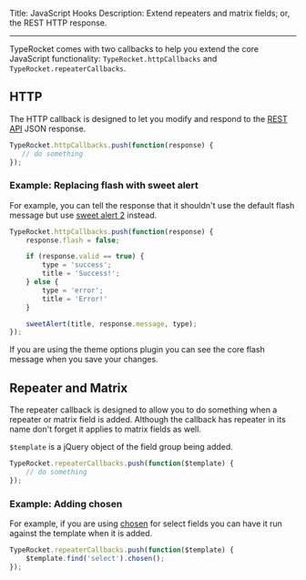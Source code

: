 Title: JavaScript Hooks
Description: Extend repeaters and matrix fields; or, the REST HTTP response.

---

TypeRocket comes with two callbacks to help you extend the core JavaScript functionality: `TypeRocket.httpCallbacks` and `TypeRocket.repeaterCallbacks`.

## HTTP

The HTTP callback is designed to let you modify and respond to the [REST API](/docs/v4/rest-api/) JSON response.

```javascript
TypeRocket.httpCallbacks.push(function(response) {
   // do something
});
```

### Example: Replacing flash with sweet alert

For example, you can tell the response that it shouldn't use the default flash message but use [sweet alert 2](https://limonte.github.io/sweetalert2/) instead.

```javascript
TypeRocket.httpCallbacks.push(function(response) {
    response.flash = false;

    if (response.valid == true) {
        type = 'success';
        title = 'Success!';
    } else {
        type = 'error';
        title = 'Error!'
    }

    sweetAlert(title, response.message, type);
});
```

If you are using the theme options plugin you can see the core flash message when you save your changes. 

## Repeater and Matrix

The repeater callback is designed to allow you to do something when a repeater or matrix field is added. Although the callback has repeater in its name don't forget it applies to matrix fields as well. 

`$template` is a jQuery object of the field group being added.

```javascript
TypeRocket.repeaterCallbacks.push(function($template) {
    // do something
});
```

### Example: Adding chosen

For example, if you are using [chosen](http://harvesthq.github.io/chosen/) for select fields you can have it run against the template when it is added.

```javascript
TypeRocket.repeaterCallbacks.push(function($template) {
    $template.find('select').chosen();
});
```